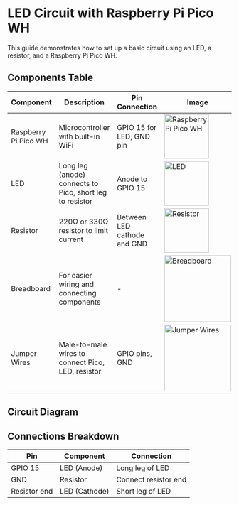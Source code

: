 # LED Circuit with Raspberry Pi Pico WH

This guide demonstrates how to set up a basic circuit using an LED, a resistor, and a Raspberry Pi Pico WH.

## Components Table

| Component           | Description                                         | Pin Connection            | Image                                       |
|---------------------|-----------------------------------------------------|---------------------------|---------------------------------------------|
| Raspberry Pi Pico WH | Microcontroller with built-in WiFi                  | GPIO 15 for LED, GND pin   | <img src="https://path-to-your-image/rp-pico-wh.png" alt="Raspberry Pi Pico WH" width="100">  |
| LED                 | Long leg (anode) connects to Pico, short leg to resistor | Anode to GPIO 15           | <img src="https://path-to-your-image/led.png" alt="LED" width="100">  |
| Resistor            | 220Ω or 330Ω resistor to limit current               | Between LED cathode and GND| <img src="https://github.com/user-attachments/assets/5a9a6009-1f72-456d-8f71-78e0e07ad844" alt="Resistor" width="100">  |
| Breadboard          | For easier wiring and connecting components          | -                         | <img src="https://github.com/user-attachments/assets/69cd2ff4-8c64-456c-b3e9-8d733243dafc" alt="Breadboard" width="150">  |
| Jumper Wires        | Male-to-male wires to connect Pico, LED, resistor    | GPIO pins, GND             | <img src="https://github.com/user-attachments/assets/b7bfddc2-2750-4428-bab8-db537fb9933c" alt="Jumper Wires" width="150">  |
## Circuit Diagram



## Connections Breakdown

| **Pin**      | **Component**  | **Connection**       |
|--------------|----------------|----------------------|
| GPIO 15      | LED (Anode)    | Long leg of LED      |
| GND          | Resistor       | Connect resistor end |
| Resistor end | LED (Cathode)  | Short leg of LED     |

